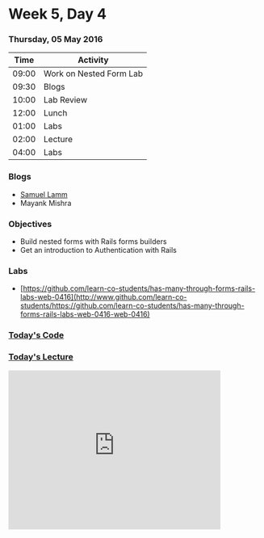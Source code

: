 # Week 5, Day 4

### Thursday, 05 May 2016

| Time | Activity |
| --- | --- |
| 09:00 | Work on Nested Form Lab |
| 09:30 | Blogs |
| 10:00 | Lab Review |
| 12:00 | Lunch |
| 01:00 | Labs |
| 02:00 | Lecture |
| 04:00 | Labs |

### Blogs

- [Samuel Lamm](http://www.selfdotcode.tumblr.com/)
- Mayank Mishra

### Objectives

- Build nested forms with Rails forms builders 
- Get an introduction to Authentication with Rails 

### Labs

- [https://github.com/learn-co-students/has-many-through-forms-rails-labs-web-0416](http://www.github.com/learn-co-students/https://github.com/learn-co-students/has-many-through-forms-rails-labs-web-0416-web-0416)


### [Today's Code](https://github.com/StevenNunez/has-many-through-forms-rails-labs-web-0416)

### [Today's Lecture](https://www.youtube.com/watch?v=Etc-IsokyI8&feature=youtu.be) 

<iframe width="420" height="315" src="https://www.youtube.com/embed/Etc-IsokyI8" frameborder="0" allowfullscreen></iframe>
